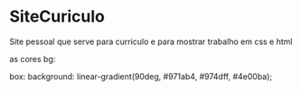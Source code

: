 # SiteCuriculo
Site pessoal que serve para curriculo e para mostrar trabalho em css e html



as cores bg: 

box: background: linear-gradient(90deg, #971ab4, #974dff, #4e00ba);
